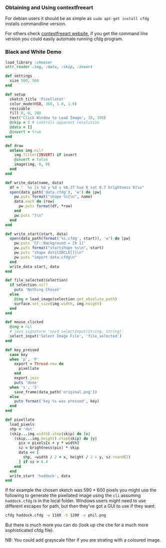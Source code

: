 ### Obtaining and Using contextfreeart ###

For debian users it should be as simple as `sudo apt-get install cfdg` installs commandline version.

For others check [contextfreeart website][download], if you get the command line version you could easily automate running cfdg program.

### Black and White Demo

```ruby
load_library :chooser
attr_reader :img, :data, :skip, :invert

def settings
  size 500, 500
end

def setup
  sketch_title 'Pixellator'
  color_mode(HSB, 360, 1.0, 1.0)
  resizable
  fill 0, 0, 200
  text('Click Window to Load Image', 10, 100)
  @skip = 5 # controls apparent resolution
  @data = []
  @invert = true
end

def draw
  unless img.nil?
    img.filter(INVERT) if invert
    @invert = false
    image(img, 0, 0) 
  end  
end

def write_data(name, data)
  df = "  %s [x %d y %d s %0.2f hue 0 sat 0.7 brightness 0]\n"
  open(data_path('data.cfdg'), 'w') do |pw|
    pw.puts format("shape %s{\n", name)
    data.each do |row|
      pw.puts format(df, *row)
    end
    pw.puts "}\n"
  end
end

def write_start(start, data)
  open(data_path(format('%s.cfdg', start)), 'w') do |pw|
    pw.puts 'CF::Background = [b 1]'
    pw.puts format("startshape %s\n", start)
    pw.puts "shape dot{CIRCLE[]}\n"
    pw.puts "import data.cfdg\n"
  end
  write_data start, data
end

def file_selected(selection)
  if selection.nil?
    puts 'Nothing Chosen'
  else
    @img = load_image(selection.get_absolute_path)
    surface.set_size(img.width, img.height)
  end
end

def mouse_clicked
  @img = nil
  # java_signature 'void selectInput(String, String)'
  select_input('Select Image File', 'file_selected')
end

def key_pressed
  case key
  when 'p', 'P'
    export = Thread.new do
      pixellate
    end
    export.join
    puts 'done'
  when 's', 'S'
    save_frame(data_path('original.png'))
  else
    puts format('key %s was pressed', key)
  end
end

def pixellate
  load_pixels
  shp = 'dot'
  (skip...img.width).step(skip) do |x|
    (skip...img.height).step(skip) do |y|
      pix = pixels[x + y * width]
      sz = brightness(pix) * skip
      data << [
        shp, -width / 2 + x, height / 2 - y, sz.round(2)
      ] if sz > 0.4
    end
  end
  write_start 'haddock', data
end
```

If for example the chosen sketch was 590 * 600 pixels you might use the following to generate the pixellated image using the `cli` assuming `haddock.cfdg` is in the local folder. Windows users might need to use different escapes for path, but then they've got a GUI to use if they want. 

```bash
cfdg haddock.cfdg -w 1180 -h 1200 -o phil.png
```

But there is much more you can do (look up che che for a much more sophisticated cfdg file).


NB: You could add grayscale filter if you are strating with a coloured image.


[download]:http://www.contextfreeart.org/mediawiki/index.php/Download_page